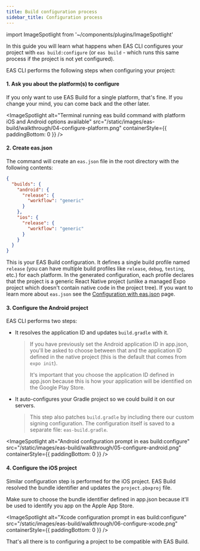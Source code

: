 ```yaml
---
title: Build configuration process
sidebar_title: Configuration process
---
```


import ImageSpotlight from '~/components/plugins/ImageSpotlight'

In this guide you will learn what happens when EAS CLI configures your project with `eas build:configure` (or `eas build` - which runs this same process if the project is not yet configured).

EAS CLI performs the following steps when configuring your project:

#### 1. Ask you about the platform(s) to configure

If you only want to use EAS Build for a single platform, that's fine. If you change your mind, you can come back and the other later.

<ImageSpotlight alt="Terminal running eas build command with platform iOS and Android options available" src="/static/images/eas-build/walkthrough/04-configure-platform.png" containerStyle={{ paddingBottom: 0 }} />

#### 2. Create eas.json

The command will create an `eas.json` file in the root directory with the following contents:

```json
{
  "builds": {
    "android": {
      "release": {
        "workflow": "generic"
      }
    },
    "ios": {
      "release": {
        "workflow": "generic"
      }
    }
  }
}
```

This is your EAS Build configuration. It defines a single build profile named `release` (you can have multiple build profiles like `release`, `debug`, `testing`, etc.) for each platform. In the generated configuration, each profile declares that the project is a generic React Native project (unlike a managed Expo project which doesn't contain native code in the project tree). If you want to learn more about `eas.json` see the [Configuration with eas.json](/build/eas-json.md) page.

#### 3. Configure the Android project

EAS CLI performs two steps:

- It resolves the application ID and updates `build.gradle` with it.

  > If you have previously set the Android application ID in app.json, you'll be asked to choose between that and the application ID defined in the native project (this is the default that comes from `expo init`).
  >
  > It's important that you choose the application ID defined in app.json because this is how your application will be identified on the Google Play Store.

- It auto-configures your Gradle project so we could build it on our servers.

  > This step also patches `build.gradle` by including there our custom signing configuration. The configuration itself is saved to a separate file: `eas-build.gradle`.

<ImageSpotlight alt="Android configuration prompt in eas build:configure" src="/static/images/eas-build/walkthrough/05-configure-android.png" containerStyle={{ paddingBottom: 0 }} />

#### 4. Configure the iOS project

Similar configuration step is performed for the iOS project. EAS Build resolved the bundle identifier and updates the `project.pbxproj` file.

Make sure to choose the bundle identifier defined in app.json because it'll be used to identify you app on the Apple App Store.

<ImageSpotlight alt="Xcode configuration prompt in eas build:configure" src="/static/images/eas-build/walkthrough/06-configure-xcode.png" containerStyle={{ paddingBottom: 0 }} />

That's all there is to configuring a project to be compatible with EAS Build.
